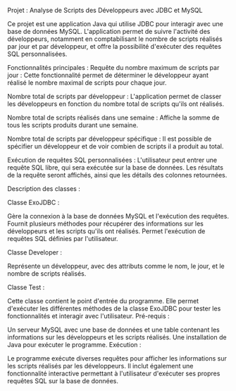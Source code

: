 Projet : Analyse de Scripts des Développeurs avec JDBC et MySQL

Ce projet est une application Java qui utilise JDBC pour interagir avec une base de données MySQL. L'application permet de suivre l'activité des développeurs, notamment en comptabilisant le nombre de scripts réalisés par jour et par développeur, et offre la possibilité d'exécuter des requêtes SQL personnalisées.

Fonctionnalités principales :
Requête du nombre maximum de scripts par jour : Cette fonctionnalité permet de déterminer le développeur ayant réalisé le nombre maximal de scripts pour chaque jour.

Nombre total de scripts par développeur : L'application permet de classer les développeurs en fonction du nombre total de scripts qu'ils ont réalisés.

Nombre total de scripts réalisés dans une semaine : Affiche la somme de tous les scripts produits durant une semaine.

Nombre total de scripts par développeur spécifique : Il est possible de spécifier un développeur et de voir combien de scripts il a produit au total.

Exécution de requêtes SQL personnalisées : L'utilisateur peut entrer une requête SQL libre, qui sera exécutée sur la base de données. Les résultats de la requête seront affichés, ainsi que les détails des colonnes retournées.

Description des classes :

Classe ExoJDBC :

Gère la connexion à la base de données MySQL et l'exécution des requêtes.
Fournit plusieurs méthodes pour récupérer des informations sur les développeurs et les scripts qu'ils ont réalisés.
Permet l'exécution de requêtes SQL définies par l'utilisateur.

Classe Developer :

Représente un développeur, avec des attributs comme le nom, le jour, et le nombre de scripts réalisés.

Classe Test :

Cette classe contient le point d'entrée du programme. Elle permet d'exécuter les différentes méthodes de la classe ExoJDBC pour tester les fonctionnalités et interagir avec l'utilisateur.
Pré-requis :

Un serveur MySQL avec une base de données et une table contenant les informations sur les développeurs et les scripts réalisés.
Une installation de Java pour exécuter le programme.
Exécution :

Le programme exécute diverses requêtes pour afficher les informations sur les scripts réalisés par les développeurs.
Il inclut également une fonctionnalité interactive permettant à l'utilisateur d'exécuter ses propres requêtes SQL sur la base de données.

